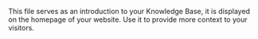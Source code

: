 This file serves as an introduction to your Knowledge Base, it is displayed on the homepage of your website. Use it to provide more context to your visitors.